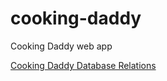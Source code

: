 # cooking-daddy
Cooking Daddy web app

[Cooking Daddy Database Relations](https://www.yworks.com/yed-live/?file=https://gist.githubusercontent.com/RyanMarinoff/c77b2de429250aa8760cf5f84c96ce28/raw/Cooking%20Daddy%20Database%20Relations)